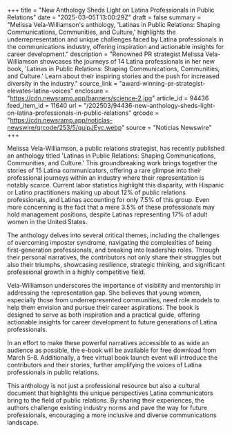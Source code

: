 +++
title = "New Anthology Sheds Light on Latina Professionals in Public Relations"
date = "2025-03-05T13:00:29Z"
draft = false
summary = "Melissa Vela-Williamson's anthology, 'Latinas in Public Relations: Shaping Communications, Communities, and Culture,' highlights the underrepresentation and unique challenges faced by Latina professionals in the communications industry, offering inspiration and actionable insights for career development."
description = "Renowned PR strategist Melissa Vela-Williamson showcases the journeys of 14 Latina professionals in her new book, 'Latinas in Public Relations: Shaping Communications, Communities, and Culture.' Learn about their inspiring stories and the push for increased diversity in the industry."
source_link = "award-winning-pr-strategist-elevates-latina-voices"
enclosure = "https://cdn.newsramp.app/banners/science-2.jpg"
article_id = 94436
feed_item_id = 11640
url = "/202503/94436-new-anthology-sheds-light-on-latina-professionals-in-public-relations"
qrcode = "https://cdn.newsramp.app/noticias-newswire/qrcode/253/5/quipJEyc.webp"
source = "Noticias Newswire"
+++

<p>Melissa Vela-Williamson, a public relations strategist, has recently published an anthology titled 'Latinas in Public Relations: Shaping Communications, Communities, and Culture.' This groundbreaking work brings together the stories of 15 Latina communicators, offering a rare glimpse into their professional journeys within an industry where their representation is notably scarce. Current labor statistics highlight this disparity, with Hispanic or Latino practitioners making up about 12% of public relations professionals, and Latinas accounting for only 7.5% of this group. Even more concerning is the fact that a mere 3.5% of these professionals may hold management positions, despite Latinas representing 17% of adult women in the United States.</p><p>The anthology delves into several critical themes, including the challenges of overcoming imposter syndrome, navigating the complexities of being first-generation professionals, and breaking into leadership roles. Through their personal narratives, the contributors not only share their struggles but also their triumphs, showcasing resilience, strategic thinking, and significant professional growth in a highly competitive field.</p><p>Vela-Williamson underscores the importance of visibility and mentorship in addressing the representation gap. She believes that young women, especially those from underrepresented communities, need role models to help them envision and pursue their career aspirations. The book is designed to serve as both inspiration and a practical guide, offering actionable insights for career development to future generations of Latina professionals.</p><p>In an effort to make these powerful narratives accessible to as wide an audience as possible, the e-book will be available for free download from March 5-8. Additionally, a free virtual book launch event will introduce the contributors and their stories, further amplifying the voices of Latina professionals in public relations.</p><p>This anthology is not just a professional resource but also a cultural document that highlights the unique perspectives Latina communicators bring to the field of public relations. By sharing their experiences, the authors challenge existing industry norms and pave the way for future professionals, encouraging a more inclusive and diverse communications landscape.</p>